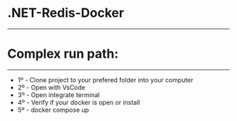 ﻿# .NET-Redis-Docker
---
# Complex run path:
---
* 1º - Clone project to your prefered folder into your computer
* 2º - Open with VsCode
* 3º - Open integrate terminal 
* 4º - Verify if your docker is open or install
* 5º - docker compose up

